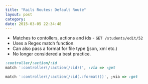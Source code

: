 ```yaml
---
title: "Rails Routes: Default Route" 
layout: post
category: 
date: 2015-03-05 22:34:48 
---
```



- Matches to contollers, actions and ids - `GET /students/edit/52`
- Uses a Regex match function.
- Can also pass a format for file type (json, xml etc.)
- No longer considered a best practice.

```ruby
:controller/:action/:id
match ':controller(/:action(/:id))', :via => :get
```

```ruby
match ':controller(/:action(/:id(.:format)))', ;via => :get
```